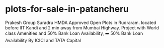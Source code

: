 # plots-for-sale-in-patancheru
Prakesh Group Suradru HMDA Approved Open Plots in Rudraram. located before IIT Kandi and 2 min away from Mumbai Highway. Project with World class Amenities and 50% Bank Loan Availability, ➡️ 50% Bank Loan Availability By ICICI and TATA Capital
